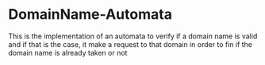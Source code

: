 # DomainName-Automata
This is the implementation of an automata to verify if a domain name is valid and if that is the case, it make a request to that domain in order to fin if the domain name is already taken or not

